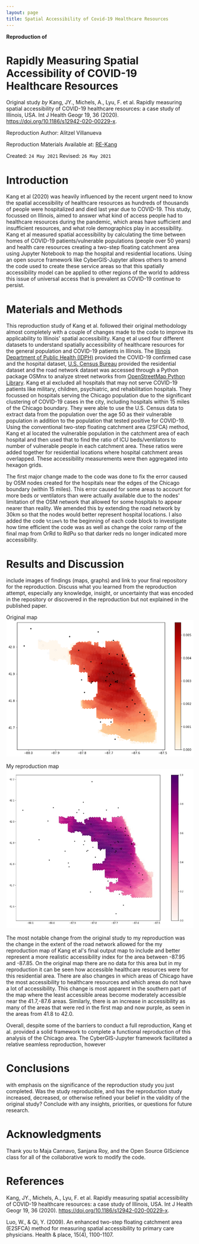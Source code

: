 ```yaml
---
layout: page
title: Spatial Accessibility of Covid-19 Healthcare Resources
---
```


**Reproduction of**
# Rapidly Measuring Spatial Accessibility of COVID-19 Healthcare Resources

Original study *by* Kang, JY., Michels, A., Lyu, F. et al. Rapidly measuring spatial accessibility of COVID-19 healthcare resources: a case study of Illinois, USA. Int J Health Geogr 19, 36 (2020). https://doi.org/10.1186/s12942-020-00229-x.

Reproduction Author:
Alitzel Villanueva

Reproduction Materials Available at: [RE-Kang](https://github.com/avillanueva1005/RE-Kang)

Created: `24 May 2021`
Revised: `26 May 2021`

# Introduction

Kang et al (2020) was heavily influenced by the recent urgent need to know the spatial accessibility of healthcare resources as hundreds of thousands of people were hospitalized and died last year due to COVID-19. This study, focussed on Illinois, aimed to answer what kind of access people had to healthcare resources during the pandemic, which areas have sufficient and insufficient resources, and what role demographics play in accessibility. Kang et al measured spatial accessibility by calculating the time between homes of COVID-19 patients/vulnerable populations (people over 50 years) and health care resources creating a two-step floating catchment area using Jupyter Notebook to map the hospital and residential locations. Using an open source framework like CyberGIS-Jupyter allows others to amend the code used to create these service areas so that this spatially accessibility model can be applied to other regions of the world to address this issue of universal access that is prevalent as COVID-19 continue to persist.

# Materials and Methods

This reproduction study of Kang et al. followed their original  methodology almost completely with a couple of changes made to the code to improve its applicability to Illinois' spatial accessibility. Kang et al used four different datasets to understand spatially accessibility of healthcare resources for the general population and COVID-19 patients in Illinois. The [Illinois Department of Public Health (IDPH)](https://coronavirus.illinois.gov/s/medical-providers-and-facilities) provided the COVID-19 confirmed case and the hospital dataset, [U.S. Census Bureau](https://data.census.gov/cedsci/deeplinks?url=https%3A%2F%2Ffactfinder.census.gov%2F&tid=GOVSTIMESERIES.CG00ORG01) provided the residential dataset and the road network dataset was accessed through a Python package OSMnx to analyze street networks from [OpenStreetMap Python Library](https://github.com/gboeing/osmnx). Kang et al excluded all hospitals that may not serve COVID-19 patients like military, children, psychiatric, and rehabilitation hospitals. They focussed on hospitals serving the Chicago population due to the significant clustering of COVID-19 cases in the city, including hospitals within 15 miles of the Chicago boundary. They were able to use the U.S. Census data to extract data from the population over the age 50 as their vulnerable population in addition to the population that tested positive for COVID-19. Using the conventional two-step floating catchment area (2SFCA) method, Kang et al located the vulnerable population in the catchment area of each hospital and then used that to find the ratio of ICU beds/ventilators to number of vulnerable people in each catchment area. These ratios were added together for residential locations where hospital catchment areas overlapped. These accessibility measurements were then aggregated into hexagon grids.

The first major change made to the code was done to fix the error caused by OSM nodes created for the hospitals near the edges of the Chicago boundary (within 15 miles). This error caused for some areas to account for more beds or ventilators than were actually available due to the nodes' limitation of the OSM network that allowed for some hospitals to appear nearer than reality. We amended this by extending the road network by 30km so that the nodes would better represent hospital locations. I also added the code ```%time%``` to the beginning of each code block to investigate how time efficient the code was as well as change the color ramp of the final map from OrRd to RdPu so that darker reds no longer indicated more accessibility.

# Results and Discussion
include images of findings (maps, graphs) and link to your final repository for the reproduction. Discuss what you learned from the reproduction attempt, especially any knowledge, insight, or uncertainty that was encoded in the repository or discovered in the reproduction but not explained in the published paper.

Original map
![initial map](RE-Kang/ChicagoResult.png)

My reproduction map
![final map](RE-Kang/chicagocovid.jpg)

The most notable change from the original study to my reproduction was the change in the extent of the road network allowed for the my reproduction map of Kang et al's final output map to include and better represent a more realistic accessibility index for the area between -87.95 and -87.85. On the original map there are no data for this area but in my reproduction it can be seen how accessible healthcare resources were for this residential area. There are also changes in which areas of Chicago have the most accessibility to healthcare resources and which areas do not have a lot of accessibility. This change is most apparent in the southern part of the map where the least accessible areas become moderately accessible near the 41.7,-87.6 areas. Similarly, there is an increase in accessibility as many of the areas that were red in the first map and now purple, as seen in the areas from 41.8 to 42.0.

Overall, despite some of the barriers to conduct a full reproduction, Kang et al. provided a solid framework to complete a functional reproduction of this analysis of the Chicago area. The CyberGIS-Jupyter framework facilitated a relative seamless reproduction, however 

# Conclusions
with emphasis on the significance of the reproduction study you just completed. Was the study reproducible, and has the reproduction study increased, decreased, or otherwise refined your belief in the validity of the original study? Conclude with any insights, priorities, or questions for future research.

# Acknowledgments
Thank you to Maja Cannavo, Sanjana Roy, and the Open Source GIScience class for all of the collaborative work to modify the code.

# References

Kang, JY., Michels, A., Lyu, F. et al. Rapidly measuring spatial accessibility of COVID-19 healthcare resources: a case study of Illinois, USA. Int J Health Geogr 19, 36 (2020). https://doi.org/10.1186/s12942-020-00229-x.

Luo, W., & Qi, Y. (2009). An enhanced two-step floating catchment area (E2SFCA) method for measuring spatial accessibility to primary care physicians. Health & place, 15(4), 1100-1107.
